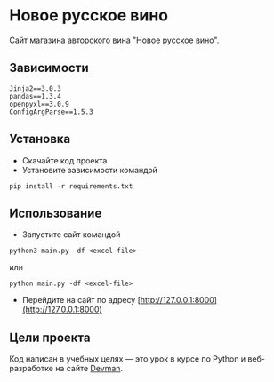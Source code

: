 # Новое русское вино
Сайт магазина авторского вина "Новое русское вино".

## Зависимости
```
Jinja2==3.0.3
pandas==1.3.4
openpyxl==3.0.9
ConfigArgParse==1.5.3
```

## Установка
- Скачайте код проекта
- Установите зависимости командой
```
pip install -r requirements.txt
```

## Использование
- Запустите сайт командой 
```
python3 main.py -df <excel-file>
```
или
```
python main.py -df <excel-file>
```

- Перейдите на сайт по адресу [http://127.0.0.1:8000](http://127.0.0.1:8000)

## Цели проекта

Код написан в учебных целях — это урок в курсе по Python и веб-разработке на сайте [Devman](https://dvmn.org).
